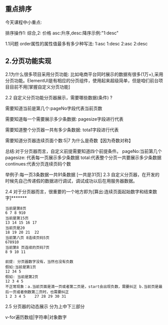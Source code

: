 ## 重点排序

今天课程中小重点:

排序操作1: 综合,2: 价格 asc:升序,desc:降序示例:"1:desc"

1.1问题
order属性的属性值最多有多少种写法:
1:asc
1:desc
2:asc
2:desc

## 2.分页功能实现

2.1为什么很多项目采用分页功能: 比如电商平台同时展示的数据有很多(1万+),采用分页功能。ElementUI是有相应的分页组件，使用起来超级简单，但是咱们前台项目目前不用[掌握自定义分页功能]

2.2 自定义分页功能分页器展示，需要哪些数据(条件) ?

需要知道当前是第几个:pageNo字段代表当前页数

需要知道每一个需要展示多少条数据: pagesize字段进行代表

需要知道整个分页器一共有多少条数据: tota1字段进行代表

需要知道分页器连续页面个数:5|7 为什么是奇数【因为奇数对称】

总结:对于分页器而言，自定义前提需要知道四个前提条件。
pageNo:当前第几个
pagesize: 代表每一页展示多少条数据
total:代表整个分页一共要展示多少条数据
continues:代表分页连续页码个数

举例子:每一页3条数据一共91条数据
[一共是31页]
2.3 自定义分页器，在开发的时候先自己传递假的数据进行调试，调试成功以后在用服务器数据。

2.4 对于分页器而言，很重要的一个地方即为[算出:连续页面起始数字和结束数字]*******

    当前是第8页
    6 7 8 910
    当前是第15页
    13 14 15 16 17
    当前页是20
    18 19 20 21  22
    当前第八页 8连续页码5页
    678910
    当前第8 页连续的页码7页
    8 9 10 11

    前提: 分页器数字没有，当然也没有负数
    假如:当前是第1页
    12 34 5
    假如: 当前是第2页
    12 3 4 5
    不正常现象：a.当前页面是滴一页或者第二页是，start会出现负数，需要纠正 b.当前页是最后一页或者倒数第二页时，也需要纠正
    1 2 3 4 5    27 28 29 30 31

2.5 分页器的动态展示
分为上中下三部分

v-for遍历数组|字符串|对象数字




